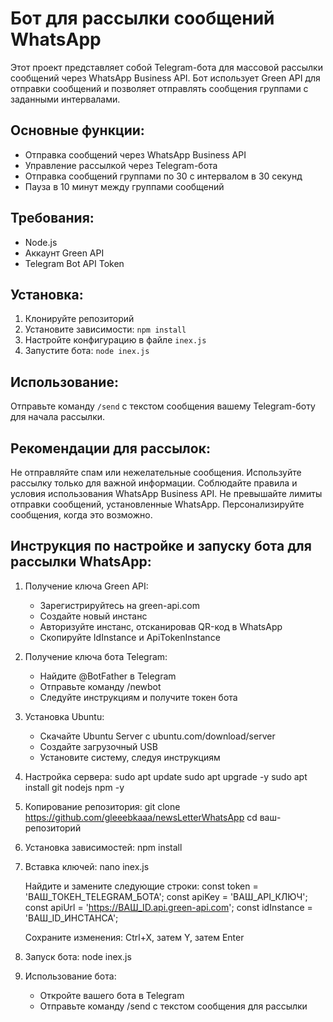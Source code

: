 # Бот для рассылки сообщений WhatsApp

Этот проект представляет собой Telegram-бота для массовой рассылки сообщений через WhatsApp Business API. Бот использует Green API для отправки сообщений и позволяет отправлять сообщения группами с заданными интервалами.

## Основные функции:

- Отправка сообщений через WhatsApp Business API
- Управление рассылкой через Telegram-бота
- Отправка сообщений группами по 30 с интервалом в 30 секунд
- Пауза в 10 минут между группами сообщений

## Требования:

- Node.js
- Аккаунт Green API
- Telegram Bot API Token

## Установка:

1. Клонируйте репозиторий
2. Установите зависимости: `npm install`
3. Настройте конфигурацию в файле `inex.js`
4. Запустите бота: `node inex.js`

## Использование:

Отправьте команду `/send` с текстом сообщения вашему Telegram-боту для начала рассылки.

## Рекомендации для рассылок:
Не отправляйте спам или нежелательные сообщения.
Используйте рассылку только для важной информации.
Соблюдайте правила и условия использования WhatsApp Business API.
Не превышайте лимиты отправки сообщений, установленные WhatsApp.
Персонализируйте сообщения, когда это возможно.

## Инструкция по настройке и запуску бота для рассылки WhatsApp:

1. Получение ключа Green API:
   - Зарегистрируйтесь на green-api.com
   - Создайте новый инстанс
   - Авторизуйте инстанс, отсканировав QR-код в WhatsApp
   - Скопируйте IdInstance и ApiTokenInstance

2. Получение ключа бота Telegram:
   - Найдите @BotFather в Telegram
   - Отправьте команду /newbot
   - Следуйте инструкциям и получите токен бота

3. Установка Ubuntu:
   - Скачайте Ubuntu Server с ubuntu.com/download/server
   - Создайте загрузочный USB
   - Установите систему, следуя инструкциям

4. Настройка сервера:
   sudo apt update
   sudo apt upgrade -y
   sudo apt install git nodejs npm -y

5. Копирование репозитория:
   git clone https://github.com/gleeebkaaa/newsLetterWhatsApp
   cd ваш-репозиторий

6. Установка зависимостей:
   npm install

7. Вставка ключей:
   nano inex.js

   Найдите и замените следующие строки:
   const token = 'ВАШ_ТОКЕН_TELEGRAM_БОТА';
   const apiKey = 'ВАШ_API_КЛЮЧ';
   const apiUrl = 'https://ВАШ_ID.api.green-api.com';
   const idInstance = 'ВАШ_ID_ИНСТАНСА';

   Сохраните изменения: Ctrl+X, затем Y, затем Enter

8. Запуск бота:
   node inex.js

9. Использование бота:
   - Откройте вашего бота в Telegram
   - Отправьте команду /send с текстом сообщения для рассылки
